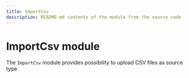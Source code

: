 ```yaml
---
title: ImportCsv
description: README.md contents of the module from the source code
---
```


# ImportCsv module

The `ImportCsv` module provides possibility to upload CSV files as source type
